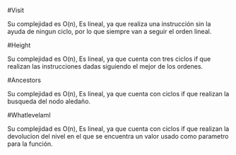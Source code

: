 #Visit

Su complejidad es O(n), Es lineal, ya que realiza una instrucción sin la ayuda de ningun ciclo, por lo que siempre van a seguir el orden lineal.

#Height

Su complejidad es O(n), Es lineal, ya que cuenta con tres ciclos if que realizan las instrucciones dadas siguiendo el mejor de los ordenes.

#Ancestors

Su complejidad es O(n), Es lineal, ya que cuenta con ciclos if que realizan la busqueda del nodo aledaño.

#WhatlevelamI

Su complejidad es O(n), Es lineal, ya que cuenta con ciclos if que realizan la devolucion del nivel en el que se encuentra un valor usado como parametro para la función.
